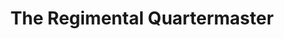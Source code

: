 ---
title: "The Regimental Quartermaster"
url: /gettysburg/the-regimental-quartermaster/
shop: Kleidung
---